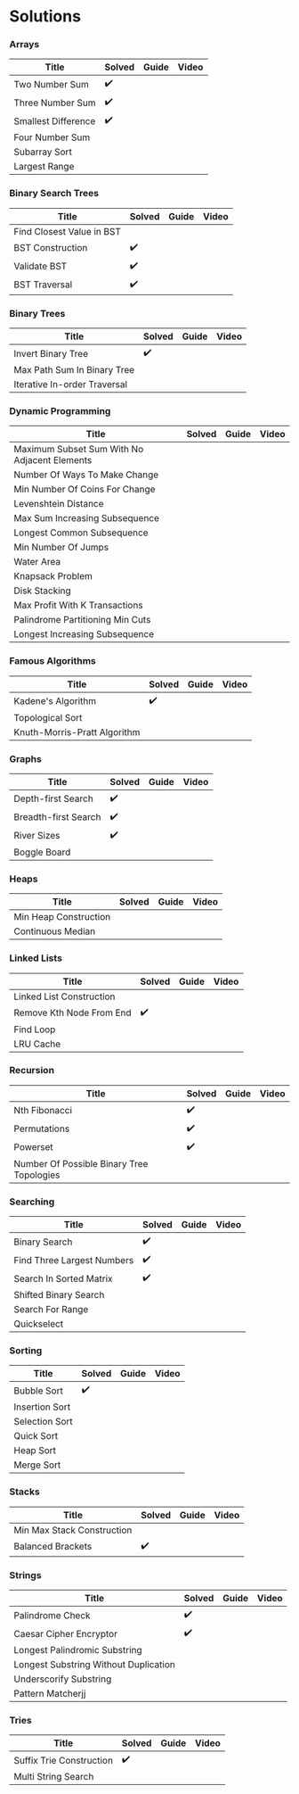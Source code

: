 # Solutions

### Arrays

| Title               | Solved             | Guide | Video |
| ------------------- | ------------------ | ----- | ----- |
| Two Number Sum      | :heavy_check_mark: |       |       |
| Three Number Sum    | :heavy_check_mark: |       |       |
| Smallest Difference | :heavy_check_mark: |       |       |
| Four Number Sum     |                    |       |       |
| Subarray Sort       |                    |       |       |
| Largest Range       |                    |       |       |


### Binary Search Trees

| Title                     | Solved             | Guide | Video |
| ------------------------- | ------------------ | ----- | ----- |
| Find Closest Value in BST |                    |       |       |
| BST Construction          | :heavy_check_mark: |       |       |
| Validate BST              | :heavy_check_mark: |       |       |
| BST Traversal             | :heavy_check_mark: |       |       |


### Binary Trees

| Title                        | Solved             | Guide | Video |
| ---------------------------- | ------------------ | ----- | ----- |
| Invert Binary Tree           | :heavy_check_mark: |       |       |
| Max Path Sum In Binary Tree  |                    |       |       |
| Iterative In-order Traversal |                    |       |       |

### Dynamic Programming

| Title                                        | Solved | Guide | Video |
| -------------------------------------------- | ------ | ----- | ----- |
| Maximum Subset Sum With No Adjacent Elements |        |       |       |
| Number Of Ways To Make Change                |        |       |       |
| Min Number Of Coins For Change               |        |       |       |
| Levenshtein Distance                         |        |       |       |
| Max Sum Increasing Subsequence               |        |       |       |
| Longest Common Subsequence                   |        |       |       |
| Min Number Of Jumps                          |        |       |       |
| Water Area                                   |        |       |       |
| Knapsack Problem                             |        |       |       |
| Disk Stacking                                |        |       |       |
| Max Profit With K Transactions               |        |       |       |
| Palindrome Partitioning Min Cuts             |        |       |       |
| Longest Increasing Subsequence               |        |       |       |


### Famous Algorithms

| Title                        | Solved             | Guide | Video |
| ---------------------------- | ------------------ | ----- | ----- |
| Kadene's Algorithm           | :heavy_check_mark: |       |       |
| Topological Sort             |                    |       |       |
| Knuth-Morris-Pratt Algorithm |                    |       |       |

### Graphs

| Title                | Solved             | Guide | Video |
| -------------------- | ------------------ | ----- | ----- |
| Depth-first Search   | :heavy_check_mark: |       |       |
| Breadth-first Search | :heavy_check_mark: |       |       |
| River Sizes          | :heavy_check_mark: |       |       |
| Boggle Board         |                    |       |       |

### Heaps

| Title                 | Solved | Guide | Video |
| --------------------- | ------ | ----- | ----- |
| Min Heap Construction |        |       |       |
| Continuous Median     |        |       |       |

### Linked Lists

| Title                    | Solved             | Guide | Video |
| ------------------------ | ------------------ | ----- | ----- |
| Linked List Construction |                    |       |       |
| Remove Kth Node From End | :heavy_check_mark: |       |       |
| Find Loop                |                    |       |       |
| LRU Cache                |                    |       |       |

### Recursion

| Title                                     | Solved             | Guide | Video |
| ----------------------------------------- | ------------------ | ----- | ----- |
| Nth Fibonacci                             | :heavy_check_mark: |       |       |
| Permutations                              | :heavy_check_mark: |       |       |
| Powerset                                  | :heavy_check_mark: |       |       |
| Number Of Possible Binary Tree Topologies |                    |       |       |

### Searching

| Title                      | Solved             | Guide | Video |
| -------------------------- | ------------------ | ----- | ----- |
| Binary Search              | :heavy_check_mark: |       |       |
| Find Three Largest Numbers | :heavy_check_mark: |       |       |
| Search In Sorted Matrix    | :heavy_check_mark: |       |       |
| Shifted Binary Search      |                    |       |       |
| Search For Range           |                    |       |       |
| Quickselect                |                    |       |       |

### Sorting

| Title          | Solved             | Guide | Video |
| -------------- | ------------------ | ----- | ----- |
| Bubble Sort    | :heavy_check_mark: |       |       |
| Insertion Sort |                    |       |       |
| Selection Sort |                    |       |       |
| Quick Sort     |                    |       |       |
| Heap Sort      |                    |       |       |
| Merge Sort     |                    |       |       |

### Stacks

| Title                      | Solved             | Guide | Video |
| -------------------------- | ------------------ | ----- | ----- |
| Min Max Stack Construction |                    |       |       |
| Balanced Brackets          | :heavy_check_mark: |       |       |

### Strings

| Title                                 | Solved             | Guide | Video |
| ------------------------------------- | ------------------ | ----- | ----- |
| Palindrome Check                      | :heavy_check_mark: |       |       |
| Caesar Cipher Encryptor               | :heavy_check_mark: |       |       |
| Longest Palindromic Substring         |                    |       |       |
| Longest Substring Without Duplication |                    |       |       |
| Underscorify Substring                |                    |       |       |
| Pattern Matcherjj                     |                    |       |       |

### Tries

| Title                    | Solved             | Guide | Video |
| ------------------------ | ------------------ | ----- | ----- |
| Suffix Trie Construction | :heavy_check_mark: |       |       |
| Multi String Search      |                    |       |       |
